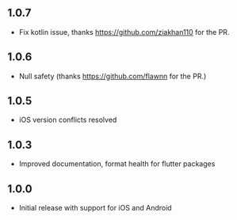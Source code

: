 ## 1.0.7

* Fix kotlin issue, thanks https://github.com/ziakhan110 for the PR.

## 1.0.6

* Null safety (thanks https://github.com/flawnn for the PR.)

## 1.0.5

* iOS version conflicts resolved

## 1.0.3

* Improved documentation, format health for flutter packages

## 1.0.0

* Initial release with support for iOS and Android



